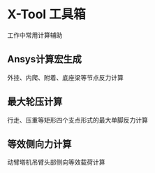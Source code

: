 # X-Tool 工具箱
工作中常用计算辅助

## Ansys计算宏生成
外挂、内爬、附着、底座梁等节点反力计算

## 最大轮压计算
行走、压重等矩形四个支点形式的最大单脚反力计算

## 等效侧向力计算
动臂塔机吊臂头部侧向等效载荷计算